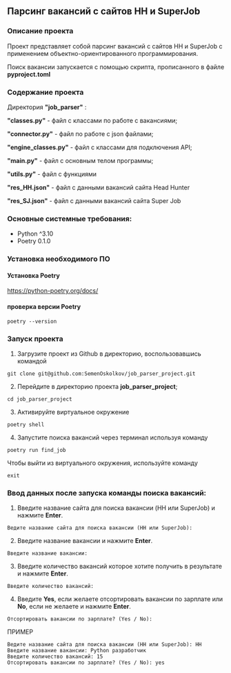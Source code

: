 ## Парсинг вакансий с сайтов HH и SuperJob

### Описание проекта

Проект представляет собой парсинг вакансий с сайтов HH и SuperJob с применением объектно-ориентированного программирования.

Поиск вакансии запускается с помощью скрипта, прописанного в файле **pyproject.toml**

### Содержание проекта

Директория **"job_parser"** :

**"classes.py"** - файл с классами по работе с вакансиями;

**"connector.py"** - файл по работе с json файлами;

**"engine_classes.py"** - файл с классами для подключения API;

**"main.py"** - файл с основным телом программы;

**"utils.py"** - файл с функциями

**"res_HH.json"** - файл с данными вакансий сайта Head Hunter

**"res_SJ.json"** - файл с данными вакансий сайта Super Job

### Основные системные требования:

* Python ^3.10
* Poetry 0.1.0

### Установка необходимого ПО

#### Установка Poetry

https://python-poetry.org/docs/

#### проверка версии Poetry

```
poetry --version
```

### Запуск проекта

1. Загрузите проект из Github в директорию, воспользовавшись командой

```
git clone git@github.com:SemenOskolkov/job_parser_project.git
```
2. Перейдите в директорию проекта **job_parser_project**;

```
cd job_parser_project
```

3. Активируйте виртуальное окружение

```
poetry shell
```

4. Запустите поиска вакансий через терминал используя команду

```
poetry run find_job
```

Чтобы выйти из виртуального окружения, используйте команду

```
exit
```

### Ввод данных после запуска команды поиска вакансий:

1. Введите название сайта для поиска вакансии (HH или SuperJob) и нажмите **Enter**. 

```
Ведите название сайта для поиска вакансии (HH или SuperJob):
```
2. Введите название вакансии и нажмите **Enter**. 

```
Введите название вакансии:
```
3. Введите количество вакансий которое хотите получить в результате и нажмите **Enter**. 

```
Введите количество вакансий: 
```
4. Введите **Yes**, если желаете отсортировать вакансии по зарплате или **No**, если не желаете и нажмите **Enter**. 

```
Отсортировать вакансии по зарплате? (Yes / No):
```

ПРИМЕР
```
Ведите название сайта для поиска вакансии (HH или SuperJob): HH
Введите название вакансии: Python разработчик
Введите количество вакансий: 15
Отсортировать вакансии по зарплате? (Yes / No): yes
 
```
